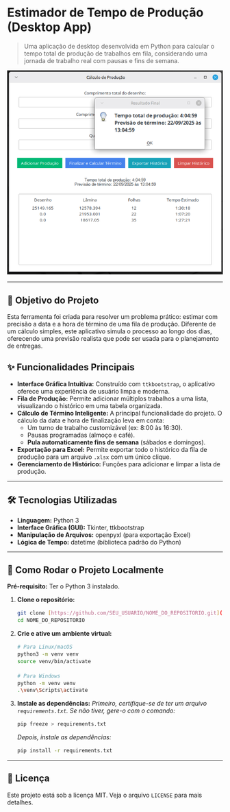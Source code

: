 # Estimador de Tempo de Produção (Desktop App)

> Uma aplicação de desktop desenvolvida em Python para calcular o tempo total de produção de trabalhos em fila, considerando uma jornada de trabalho real com pausas e fins de semana.

![Screenshot da Aplicação](screenshot.png)

---

## 🎯 Objetivo do Projeto

Esta ferramenta foi criada para resolver um problema prático: estimar com precisão a data e a hora de término de uma fila de produção. Diferente de um cálculo simples, este aplicativo simula o processo ao longo dos dias, oferecendo uma previsão realista que pode ser usada para o planejamento de entregas.

## ✨ Funcionalidades Principais

* **Interface Gráfica Intuitiva:** Construído com `ttkbootstrap`, o aplicativo oferece uma experiência de usuário limpa e moderna.
* **Fila de Produção:** Permite adicionar múltiplos trabalhos a uma lista, visualizando o histórico em uma tabela organizada.
* **Cálculo de Término Inteligente:** A principal funcionalidade do projeto. O cálculo da data e hora de finalização leva em conta:
    * Um turno de trabalho customizável (ex: 8:00 às 16:30).
    * Pausas programadas (almoço e café).
    * **Pula automaticamente fins de semana** (sábados e domingos).
* **Exportação para Excel:** Permite exportar todo o histórico da fila de produção para um arquivo `.xlsx` com um único clique.
* **Gerenciamento de Histórico:** Funções para adicionar e limpar a lista de produção.

---

## 🛠️ Tecnologias Utilizadas

* **Linguagem:** Python 3
* **Interface Gráfica (GUI):** Tkinter, ttkbootstrap
* **Manipulação de Arquivos:** openpyxl (para exportação Excel)
* **Lógica de Tempo:** datetime (biblioteca padrão do Python)

---

## 🚀 Como Rodar o Projeto Localmente

**Pré-requisito:** Ter o Python 3 instalado.

1.  **Clone o repositório:**
    ```bash
    git clone [https://github.com/SEU_USUARIO/NOME_DO_REPOSITORIO.git](https://github.com/SEU_USUARIO/NOME_DO_REPOSITORIO.git)
    cd NOME_DO_REPOSITORIO
    ```

2.  **Crie e ative um ambiente virtual:**
    ```bash
    # Para Linux/macOS
    python3 -m venv venv
    source venv/bin/activate

    # Para Windows
    python -m venv venv
    .\venv\Scripts\activate
    ```

3.  **Instale as dependências:**
    *Primeiro, certifique-se de ter um arquivo `requirements.txt`. Se não tiver, gere-o com o comando:*
    ```bash
    pip freeze > requirements.txt
    ```
    *Depois, instale as dependências:*
    ```bash
    pip install -r requirements.txt
    ```
---

## 📄 Licença

Este projeto está sob a licença MIT. Veja o arquivo `LICENSE` para mais detalhes.
